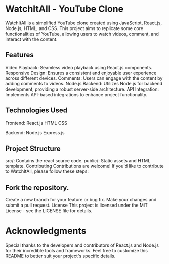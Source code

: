 # WatchItAll - YouTube Clone
WatchItAll is a simplified YouTube clone created using JavaScript, React.js, Node.js, HTML, and CSS. This project aims to replicate some core functionalities of YouTube, allowing users to watch videos, comment, and interact with the content.

## Features
Video Playback: Seamless video playback using React.js components.
Responsive Design: Ensures a consistent and enjoyable user experience across different devices.
Comments: Users can engage with the content by adding comments to videos.
Node.js Backend: Utilizes Node.js for backend development, providing a robust server-side architecture.
API Integration: Implements API-based integrations to enhance project functionality.
## Technologies Used
Frontend:
React.js
HTML
CSS

Backend:
Node.js
Express.js


## Project Structure
src/: Contains the react source code.
public/: Static assets and HTML template.
Contributing
Contributions are welcome! If you'd like to contribute to WatchItAll, please follow these steps:

## Fork the repository.
Create a new branch for your feature or bug fix.
Make your changes and submit a pull request.
License
This project is licensed under the MIT License - see the LICENSE file for details.

# Acknowledgments
Special thanks to the developers and contributors of React.js and Node.js for their incredible tools and frameworks.
Feel free to customize this README to better suit your project's specific details.
